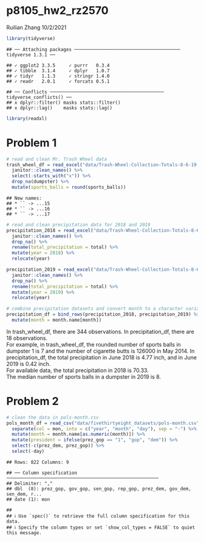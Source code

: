 p8105\_hw2\_rz2570
================
Ruilian Zhang
10/2/2021

``` r
library(tidyverse)
```

    ## ── Attaching packages ─────────────────────────────────────── tidyverse 1.3.1 ──

    ## ✓ ggplot2 3.3.5     ✓ purrr   0.3.4
    ## ✓ tibble  3.1.4     ✓ dplyr   1.0.7
    ## ✓ tidyr   1.1.3     ✓ stringr 1.4.0
    ## ✓ readr   2.0.1     ✓ forcats 0.5.1

    ## ── Conflicts ────────────────────────────────────────── tidyverse_conflicts() ──
    ## x dplyr::filter() masks stats::filter()
    ## x dplyr::lag()    masks stats::lag()

``` r
library(readxl)
```

# Problem 1

``` r
# read and clean Mr. Trash Wheel data
trash_wheel_df = read_excel("data/Trash-Wheel-Collection-Totals-8-6-19.xlsx", sheet = "Mr. Trash Wheel") %>% 
  janitor::clean_names() %>% 
  select(-starts_with("x")) %>% 
  drop_na(dumpster) %>% 
  mutate(sports_balls = round(sports_balls))
```

    ## New names:
    ## * `` -> ...15
    ## * `` -> ...16
    ## * `` -> ...17

``` r
# read and clean precipitation data for 2018 and 2019
precipitation_2018 = read_excel("data/Trash-Wheel-Collection-Totals-8-6-19.xlsx", sheet = "2018 Precipitation", range = "A2:B14") %>% 
  janitor::clean_names() %>%
  drop_na() %>% 
  rename(total_precipitation = total) %>% 
  mutate(year = 2018) %>% 
  relocate(year)

precipitation_2019 = read_excel("data/Trash-Wheel-Collection-Totals-8-6-19.xlsx", sheet = "2019 Precipitation", range = "A2:B14") %>% 
  janitor::clean_names() %>%
  drop_na() %>% 
  rename(total_precipitation = total) %>% 
  mutate(year = 2019) %>% 
  relocate(year)

# combine precipitation datasets and convert month to a character variable
precipitation_df = bind_rows(precipitation_2018, precipitation_2019) %>% 
  mutate(month = month.name[month])
```

In trash\_wheel\_df, there are 344 observations. In precipitation\_df,
there are 18 observations.  
For example, in trash\_wheel\_df, the rounded number of sports balls in
dumpster 1 is 7 and the number of cigarette butts is 126000 in May 2014.
In precipitation\_df, the total precipitation in June 2018 is 4.77 inch,
and in June 2019 is 0.42 inch.  
For available data, the total precipitation in 2018 is 70.33.  
The median number of sports balls in a dumpster in 2019 is 8.

# Problem 2

``` r
# clean the data in pols-month.csv
pols_month_df = read_csv("data/fivethirtyeight_datasets/pols-month.csv") %>%
  separate(col = mon, into = c("year", "month", "day"), sep = "-") %>% 
  mutate(month = month.name[as.numeric(month)]) %>% 
  mutate(president = ifelse(prez_gop == "1", "gop", "dem")) %>% 
  select(-c(prez_dem, prez_gop)) %>% 
  select(-day)
```

    ## Rows: 822 Columns: 9

    ## ── Column specification ────────────────────────────────────────────────────────
    ## Delimiter: ","
    ## dbl  (8): prez_gop, gov_gop, sen_gop, rep_gop, prez_dem, gov_dem, sen_dem, r...
    ## date (1): mon

    ## 
    ## ℹ Use `spec()` to retrieve the full column specification for this data.
    ## ℹ Specify the column types or set `show_col_types = FALSE` to quiet this message.
